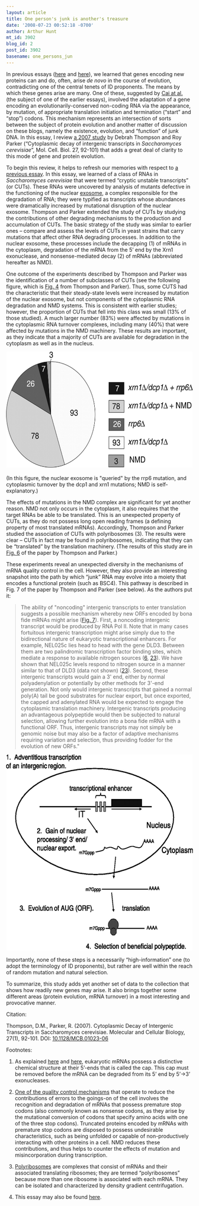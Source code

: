 ```yaml
---
layout: article
title: One person's junk is another's treasure
date: '2008-07-23 00:52:18 -0700'
author: Arthur Hunt
mt_id: 3902
blog_id: 2
post_id: 3902
basename: one_persons_jun
---
```

In previous essays ([here](http://pandasthumb.org/archives/2008/06/de-novo-origina.html) and [here](http://pandasthumb.org/archives/2008/06/more-on-the-ori.html)), we learned that genes encoding new proteins can and do, often, arise _de novo_ in the course of evolution, contradicting one of the central tenets of ID proponents.  The means by which these genes arise are many.  One of these, suggested by [Cai at al.](http://www.genetics.org/cgi/content/abstract/179/1/487) (the subject of one of the earlier essays), involved the adaptation of a gene encoding an evolutionarily-conserved non-coding RNA via the appearance, by mutation, of appropriate translation initiation and termination (“start” and “stop”) codons.  This mechanism represents an intersection of sorts between the subject of protein evolution and another matter of discussion on these blogs, namely the existence, evolution, and “function” of junk DNA.  In this essay, I review [a 2007 study](http://mcb.asm.org/cgi/content/abstract/27/1/92) by Debrah Thompson and Roy Parker (“Cytoplasmic decay of intergenic transcripts in _Saccharomyces cerevisiae_”, Mol. Cell. Biol. 27, 92-101) that adds a great deal of clarity to this mode of gene and protein evolution.

To begin this review, it helps to refresh our memories with respect to [a previous essay](http://pandasthumb.org/archives/2007/10/junk-to-the-sec.html).  In this essay, we learned of a class of RNAs in _Saccharomyces cerevisiae_ that were termed “cryptic unstable transcripts” (or CUTs).  These RNAs were uncovered by analysis of mutants defective in the functioning of the nuclear [exosome](http://en.wikipedia.org/wiki/Exosome_complex), a complex responsible for the degradation of RNA; they were typified as transcripts whose abundances were dramatically increased by mutational disruption of the nuclear exosome.  Thompson and Parker extended the study of CUTs by studying the contributions of other degrading mechanisms to the production and accumulation of CUTs.  The basic strategy of the study was similar to earlier ones  – compare and assess the levels of CUTs in yeast strains that carry mutations that affect other RNA degrading processes.  In addition to the nuclear exosome, these processes include the decapping (1) of mRNAs in the cytoplasm, degradation of the mRNA from the 5’ end by the Xrn1 exonuclease, and nonsense-mediated decay (2) of mRNAs (abbreviated hereafter as NMD).

One outcome of the experiments described by Thompson and Parker was the identification of a number of subclasses of CUTs (see the following figure, which is [Fig. 4](http://mcb.asm.org/cgi/content-nw/full/27/1/92/F4) from Thompson and Parker).  Thus, some CUTS had the characteristic that their steady-state levels were increased by mutation of the nuclear exosome, but not components of the cytoplasmic RNA degradation and NMD systems.  This is consistent with earlier studies; however, the proportion of CUTs that fell into this class was small (13% of those studied).  A much larger number (83%) were affected by mutations in the cytoplasmic RNA turnover complexes, including many (40%) that were affected by mutations in the NMD machinery.    These results are important, as they indicate that a majority of CUTs are available for degradation in the cytoplasm as well as in the nucleus.

<img src="/uploads/2008/Thompson%20and%20Parker%20Fig4.jpeg" alt="Thompson and Parker Fig4.jpeg" width="600" height="312" style="text-align: center; display: block; margin: 0 auto 20px;" class="mt-image-none" />

(In this figure, the nuclear exosome is "queried" by the rrp6 mutation, and cytoplasmic turnover by the dcp1 and xrn1 mutations; NMD is self-explanatory.)

The effects of mutations in the NMD complex are significant for yet another reason.  NMD not only occurs in the cytoplasm, it also requires that the target RNAs be able  to be translated.  This is an unexpected property of CUTs, as they do not possess long open reading frames (a defining property of most translated mRNAs).  Accordingly, Thompson and Parker studied the association of CUTs with polyribosomes (3).  The results were clear – CUTs in fact may be found in polyribosomes, indicating that they can be “translated” by the translation machinery. (The results of this study are in [Fig. 6](http://mcb.asm.org/cgi/content/full/27/1/92?view=long&amp;amp;pmid=17074811#F6) of the paper by Thompson and Parker.)

These experiments reveal an unexpected diversity in the mechanisms of mRNA quality control in the cell.  However, they also provide an interesting snapshot into the path by which “junk” RNA may evolve into a moiety that encodes a functional protein (such as BSC4).  This pathway is described in Fig. 7 of the paper by Thompson and Parker (see below).  As the authors put it:

> The ability of "noncoding" intergenic transcripts to enter translation suggests a possible mechanism whereby new ORFs encoded by bona fide mRNAs might arise ([Fig. 7](http://mcb.asm.org/cgi/content/full/27/1/92?view=long&amp;amp;pmid=17074811#F7)). First, a noncoding intergenic transcript would be produced by RNA Pol II. Note that in many cases fortuitous intergenic transcription might arise simply due to the bidirectional nature of eukaryotic transcriptional enhancers. For example, NEL025c lies head to head with the gene DLD3. Between them are two palindromic transcription factor binding sites, which mediate a response to available nitrogen sources ([6](http://mcb.asm.org/cgi/content/full/27/1/92?view=long&amp;amp;pmid=17074811#R6), [23](http://mcb.asm.org/cgi/content/full/27/1/92?view=long&amp;amp;pmid=17074811#R23)). We have shown that NEL025c levels respond to nitrogen source in a manner similar to that of DLD3 (data not shown) ([23](http://mcb.asm.org/cgi/content/full/27/1/92?view=long&amp;amp;pmid=17074811#R23)). Second, these intergenic transcripts would gain a 3' end, either by normal polyadenylation or potentially by other methods for 3'-end generation. Not only would intergenic transcripts that gained a normal poly(A) tail be good substrates for nuclear export, but once exported, the capped and adenylated RNA would be expected to engage the cytoplasmic translation machinery. Intergenic transcripts producing an advantageous polypeptide would then be subjected to natural selection, allowing further evolution into a bona fide mRNA with a functional ORF. Thus, intergenic transcripts may not simply be genomic noise but may also be a factor of adaptive mechanisms requiring variation and selection, thus providing fodder for the evolution of new ORFs."

<img src="/uploads/2008/Thompson%20and%20Parker%20Fig7.jpeg" alt="Thompson and Parker Fig7.jpeg" width="600" height="527" class="mt-image-none" />

Importantly, none of these steps is a necessarily “high-information” one (to adopt the terminology of ID proponents), but rather are well within the reach of random mutation and natural selection.

To summarize, this study adds yet another set of data to the collection that shows how readily new genes may arise.  It also brings together some different areas (protein evolution, mRNA turnover) in a most interesting and provocative manner.

Citation:

Thompson, D.M., Parker, R. (2007). Cytoplasmic Decay of Intergenic Transcripts in Saccharomyces cerevisiae. Molecular and Cellular Biology, 27(1), 92-101. DOI: [10.1128/MCB.01023-06](http://dx.doi.org/10.1128/MCB.01023-06)

Footnotes:

1.  As explained [here](http://aghunt.wordpress.com/2008/06/05/the-polya-tail/) and [here](http://en.wikipedia.org/wiki/5%27_cap), eukaryotic mRNAs possess a distinctive chemical structure at their 5’-ends that is called the cap.  This cap must be removed before the mRNA can be degraded from its 5’ end by 5’-&gt;3’ exonucleases.

2.  [One of the quality control mechanisms](http://en.wikipedia.org/wiki/Nonsense_mediated_decay) that operate to reduce the contributions of errors to the goings-on of the cell involves the recognition and degradation of mRNAs that possess premature stop codons (also commonly known as nonsense codons, as they arise by the mutational conversion of codons that specify amino acids with one of the three stop codons).  Truncated proteins encoded by mRNAs with premature stop codons are disposed to possess undesirable characteristics, such as being unfolded or capable of non-productively interacting with other proteins in a cell.  NMD reduces these contributions, and thus helps to counter the effects of mutation and misincorporation during transcription.

3.  [Polyribosomes](http://en.wikipedia.org/wiki/Polyribosomes) are complexes that consist of mRNAs and their associated translating ribosomes; they are termed “polyribosomes” because more than one ribosome is associated with each mRNA.  They can be isolated and characterized by density gradient centrifugation.

4.  This essay may also be found [here](http://aghunt.wordpress.com/2008/07/22/one-persons-junk-is-anothers-treasure/).
